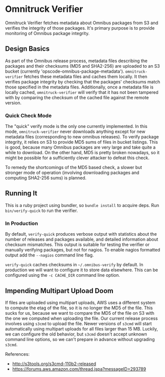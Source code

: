 # Omnitruck Verifier #

Omnitruck Verifier fetches metadata about Omnibus packages from S3 and
verifies the integrity of those packages. It's primary purpose is to
provide monitoring of Omnibus package integrity.

## Design Basics

As part of the Omnibus release process, metadata files describing the
packages and their checksums (MD5 and SHA2-256) are uploaded to an S3
bucket (currently 'opscode-omnibus-package-metadata').
`omnitruck-verifier` fetches these metadata files and caches them locally.
It then verifies package integrity by checking that the packages'
checksums match those specified in the metadata files. Additionally,
once a metadata file is locally cached, `omnitruck-verifier` will verify
that it has not been tampered with by comparing the checksum of the
cached file against the remote version.

### Quick Check Mode

The "quick" verify mode is the only one currently implemented. In this
mode, `omnitruck-verifier` never downloads anything except for new
metadata files (corresponding to new omnibus releases). To verify
package integrity, it relies on S3 to provide MD5 sums of files in
bucket listings. This is good, because many Omnibus packages are very
large and take quite a while to download. On the other hand, MD5 is
pretty broken nowadays, so it might be possible for a sufficiently
clever attacker to defeat this check.

To remedy the shortcomings of the MD5 based check, a slower but stronger
mode of operation (involving downloading packages and computing SHA2-256
sums) is planned.

## Running It

This is a ruby project using bundler, so `bundle install` to acquire
deps. Run `bin/verify-quick` to run the verifier.

### In Production

By default, `verify-quick` produces verbose output with statistics about
the number of releases and packages available, and detailed information
about checksum mismatches. This output is suitable for testing the
verifier or manually verifying packages, but not for nagios. To enable
nagios formatted output add the `--nagios` command line flag.

`verify-quick` caches checksums in `~/.omnibus-verify` by default. In
production we will want to configure it to store data elsewhere. This
can be configured using the `-c CACHE_DIR` command line option.

## Impending Multipart Upload Doom

If files are uploaded using multipart uploads, AWS uses a different
system to compute the etag of the file, so it is no longer the MD5 of
the file. This sucks for us, because we want to compare the MD5 of the
file on S3 with the one we computed when uploading the file. Our current
release process involves using `s3cmd` to upload the file. Newer
versions of `s3cmd` will start automatically using multipart uploads for
all files larger than 15 MB. Luckily, we can configure the old behavior,
but `s3cmd` doesn't accept unknown command line options, so we can't
prepare in advance without upgrading `s3cmd`.

References:
* http://s3tools.org/s3cmd-110b2-released
* https://forums.aws.amazon.com/thread.jspa?messageID=293789

